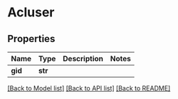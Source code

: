 # Acluser

## Properties
Name | Type | Description | Notes
------------ | ------------- | ------------- | -------------
**gid** | **str** |  | 

[[Back to Model list]](../README.md#documentation-for-models) [[Back to API list]](../README.md#documentation-for-api-endpoints) [[Back to README]](../README.md)


